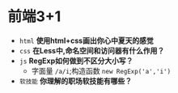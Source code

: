 # 前端3+1
- `html` **使用html+css画出你心中夏天的感觉**
- `css` **在Less中,命名空间和访问器有什么作用？**
- `js` **RegExp如何做到不区分大小写？**
  - 字面量 `/a/i`;构造函数 `new RegExp('a','i')`
- `软技能` **你理解的职场软技能有哪些？**

